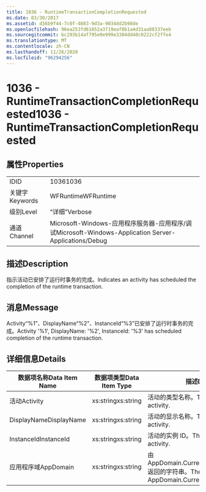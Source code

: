 ```yaml
---
title: 1036 - RuntimeTransactionCompletionRequested
ms.date: 03/30/2017
ms.assetid: d36b9f44-7c0f-4083-9d3a-9034dd2b98de
ms.openlocfilehash: 96ea253fd61652a3719eaf8b1a4d31aa88337eeb
ms.sourcegitcommit: bc293b14af795e0e999e3304dd40c0222cf2ffe4
ms.translationtype: MT
ms.contentlocale: zh-CN
ms.lasthandoff: 11/26/2020
ms.locfileid: "96294256"
---
```

# <a name="1036---runtimetransactioncompletionrequested"></a><span data-ttu-id="4e861-102">1036 - RuntimeTransactionCompletionRequested</span><span class="sxs-lookup"><span data-stu-id="4e861-102">1036 - RuntimeTransactionCompletionRequested</span></span>

## <a name="properties"></a><span data-ttu-id="4e861-103">属性</span><span class="sxs-lookup"><span data-stu-id="4e861-103">Properties</span></span>  
  
|||  
|-|-|  
|<span data-ttu-id="4e861-104">ID</span><span class="sxs-lookup"><span data-stu-id="4e861-104">ID</span></span>|<span data-ttu-id="4e861-105">1036</span><span class="sxs-lookup"><span data-stu-id="4e861-105">1036</span></span>|  
|<span data-ttu-id="4e861-106">关键字</span><span class="sxs-lookup"><span data-stu-id="4e861-106">Keywords</span></span>|<span data-ttu-id="4e861-107">WFRuntime</span><span class="sxs-lookup"><span data-stu-id="4e861-107">WFRuntime</span></span>|  
|<span data-ttu-id="4e861-108">级别</span><span class="sxs-lookup"><span data-stu-id="4e861-108">Level</span></span>|<span data-ttu-id="4e861-109">“详细”</span><span class="sxs-lookup"><span data-stu-id="4e861-109">Verbose</span></span>|  
|<span data-ttu-id="4e861-110">通道</span><span class="sxs-lookup"><span data-stu-id="4e861-110">Channel</span></span>|<span data-ttu-id="4e861-111">Microsoft-Windows-应用程序服务器-应用程序/调试</span><span class="sxs-lookup"><span data-stu-id="4e861-111">Microsoft-Windows-Application Server-Applications/Debug</span></span>|  
  
## <a name="description"></a><span data-ttu-id="4e861-112">描述</span><span class="sxs-lookup"><span data-stu-id="4e861-112">Description</span></span>  

 <span data-ttu-id="4e861-113">指示活动已安排了运行时事务的完成。</span><span class="sxs-lookup"><span data-stu-id="4e861-113">Indicates an activity has scheduled the completion of the runtime transaction.</span></span>  
  
## <a name="message"></a><span data-ttu-id="4e861-114">消息</span><span class="sxs-lookup"><span data-stu-id="4e861-114">Message</span></span>  

 <span data-ttu-id="4e861-115">Activity“%1”、DisplayName“%2”、InstanceId“%3”已安排了运行时事务的完成。</span><span class="sxs-lookup"><span data-stu-id="4e861-115">Activity '%1', DisplayName: '%2', InstanceId: '%3' has scheduled completion of the runtime transaction.</span></span>  
  
## <a name="details"></a><span data-ttu-id="4e861-116">详细信息</span><span class="sxs-lookup"><span data-stu-id="4e861-116">Details</span></span>  
  
|<span data-ttu-id="4e861-117">数据项名称</span><span class="sxs-lookup"><span data-stu-id="4e861-117">Data Item Name</span></span>|<span data-ttu-id="4e861-118">数据项类型</span><span class="sxs-lookup"><span data-stu-id="4e861-118">Data Item Type</span></span>|<span data-ttu-id="4e861-119">描述</span><span class="sxs-lookup"><span data-stu-id="4e861-119">Description</span></span>|  
|--------------------|--------------------|-----------------|  
|<span data-ttu-id="4e861-120">活动</span><span class="sxs-lookup"><span data-stu-id="4e861-120">Activity</span></span>|<span data-ttu-id="4e861-121">xs:string</span><span class="sxs-lookup"><span data-stu-id="4e861-121">xs:string</span></span>|<span data-ttu-id="4e861-122">活动的类型名称。</span><span class="sxs-lookup"><span data-stu-id="4e861-122">The type name of the activity.</span></span>|  
|<span data-ttu-id="4e861-123">DisplayName</span><span class="sxs-lookup"><span data-stu-id="4e861-123">DisplayName</span></span>|<span data-ttu-id="4e861-124">xs:string</span><span class="sxs-lookup"><span data-stu-id="4e861-124">xs:string</span></span>|<span data-ttu-id="4e861-125">活动的显示名称。</span><span class="sxs-lookup"><span data-stu-id="4e861-125">The display name of the activity.</span></span>|  
|<span data-ttu-id="4e861-126">InstanceId</span><span class="sxs-lookup"><span data-stu-id="4e861-126">InstanceId</span></span>|<span data-ttu-id="4e861-127">xs:string</span><span class="sxs-lookup"><span data-stu-id="4e861-127">xs:string</span></span>|<span data-ttu-id="4e861-128">活动的实例 ID。</span><span class="sxs-lookup"><span data-stu-id="4e861-128">The instance id of the activity.</span></span>|  
|<span data-ttu-id="4e861-129">应用程序域</span><span class="sxs-lookup"><span data-stu-id="4e861-129">AppDomain</span></span>|<span data-ttu-id="4e861-130">xs:string</span><span class="sxs-lookup"><span data-stu-id="4e861-130">xs:string</span></span>|<span data-ttu-id="4e861-131">由 AppDomain.CurrentDomain.FriendlyName 返回的字符串。</span><span class="sxs-lookup"><span data-stu-id="4e861-131">The string returned by AppDomain.CurrentDomain.FriendlyName.</span></span>|
